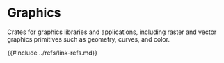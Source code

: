 # Graphics

Crates for graphics libraries and applications, including raster and vector graphics primitives such as geometry, curves, and color.

{{#include ../refs/link-refs.md}}

